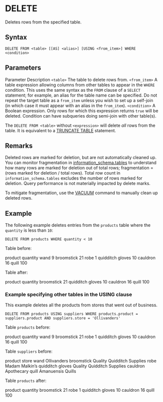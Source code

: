 # [](#delete)DELETE

Deletes rows from the specified table.

## [](#syntax)Syntax

```
DELETE FROM <table> [[AS] <alias>] [USING <from_item>] WHERE <condition>
```

## [](#parameters)Parameters

Parameter Description `<table>` The table to delete rows from. `<from_item>` A table expression allowing columns from other tables to appear in the `WHERE` condition. This uses the same syntax as the `FROM` clause of a `SELECT` statement; for example, an alias for the table name can be specified. Do not repeat the target table as a `from_item` unless you wish to set up a self-join (in which case it must appear with an alias in the `from_item`). `<condition>` A Boolean expression. Only rows for which this expression returns `true` will be deleted. Condition can have subqueries doing semi-join with other table(s).

The `DELETE FROM <table>` without `<expression>` will delete *all* rows from the table. It is equivalent to a [TRUNCATE TABLE](/sql_reference/commands/data-management/truncate-table.html) statement.

## [](#remarks)Remarks

Deleted rows are marked for deletion, but are not automatically cleaned up. You can monitor fragmentation in [information\_schema.tables](/sql_reference/information-schema/tables.html) to understand how many rows are marked for deletion out of total rows; fragmentation = (rows marked for deletion / total rows). Total row count in `information_schema.tables` excludes the number of rows marked for deletion. Query performance is not materially impacted by delete marks.

To mitigate fragmentation, use the [VACUUM](/sql_reference/commands/data-management/vacuum.html) command to manually clean up deleted rows.

## [](#example)Example

The following example deletes entries from the `products` table where the `quantity` is less than `10`:

```
DELETE FROM products WHERE quantity < 10
```

Table before:

product quantity wand 9 broomstick 21 robe 1 quidditch gloves 10 cauldron 16 quill 100

Table after:

product quantity broomstick 21 quidditch gloves 10 cauldron 16 quill 100

### [](#example-specifying-other-tables-in-the-using-clause)Example specifying other tables in the USING clause

This example deletes all the products from stores that went out of business.

```
DELETE FROM products USING suppliers WHERE products.product = suppliers.product AND suppliers.store = 'Ollivanders'
```

Table `products` before:

product quantity wand 9 broomstick 21 robe 1 quidditch gloves 10 cauldron 16 quill 100

Table `suppliers` before:

product store wand Ollivanders broomstick Quality Quidditch Supplies robe Madam Malkin’s quidditch gloves Quality Quidditch Supplies cauldron Apothecary quill Amanuensis Quills

Table `products` after:

product quantity broomstick 21 robe 1 quidditch gloves 10 cauldron 16 quill 100